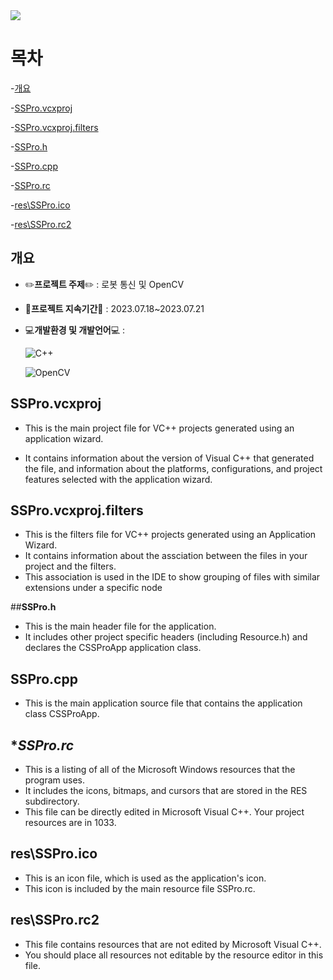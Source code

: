 <img src="https://capsule-render.vercel.app/api?type=shark&color=f071f9&height=150&section=header&text=Robot_OpenCV&fontSize=50&fontColor=ffffff" />


# **목차**

-[개요](#개요)

-[SSPro.vcxproj](#SSPro.vcxproj)
  
-[SSPro.vcxproj.filters](#SSPro.vcxproj.filters)

-[SSPro.h](#SSPro.h)

-[SSPro.cpp](#SSPro.cpp)

-[SSPro.rc](#SSPro.rc)

-[res\SSPro.ico](#res\SSPro.ico)

-[res\SSPro.rc2](#res\SSPro.rc2)

## **개요**
- ✏️**프로젝트 주제**✏️ : 로봇 통신 및 OpenCV

- 📆**프로젝트 지속기간**📆 : 2023.07.18~2023.07.21
  
- 💻**개발환경 및 개발언어**💻 :

  ![C++](https://img.shields.io/badge/c++-%2300599C.svg?style=for-the-badge&logo=c%2B%2B&logoColor=white)

  ![OpenCV](https://img.shields.io/badge/opencv-%23white.svg?style=for-the-badge&logo=opencv&logoColor=white)

  
## **SSPro.vcxproj**
- This is the main project file for VC++ projects generated using an application wizard.

- It contains information about the version of Visual C++ that generated the file, and information about the platforms, configurations, and project features selected with the application wizard.

## **SSPro.vcxproj.filters**
- This is the filters file for VC++ projects generated using an Application Wizard.
- It contains information about the assciation between the files in your project and the filters.
- This association is used in the IDE to show grouping of files with similar extensions under a specific node

##**SSPro.h**

- This is the main header file for the application.
- It includes other project specific headers (including Resource.h) and declares the CSSProApp application class.

## **SSPro.cpp**

- This is the main application source file that contains the application class CSSProApp.

## **SSPro.rc*
- This is a listing of all of the Microsoft Windows resources that the program uses.
- It includes the icons, bitmaps, and cursors that are stored in the RES subdirectory.
- This file can be directly edited in Microsoft Visual C++. Your project resources are in 1033.

## **res\SSPro.ico**
- This is an icon file, which is used as the application's icon.
- This icon is included by the main resource file SSPro.rc.

## **res\SSPro.rc2**
- This file contains resources that are not edited by Microsoft Visual C++.
- You should place all resources not editable by the resource editor in this file.
